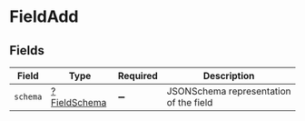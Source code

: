 # FieldAdd


## Fields

| Field                                              | Type                                               | Required                                           | Description                                        |
| -------------------------------------------------- | -------------------------------------------------- | -------------------------------------------------- | -------------------------------------------------- |
| `schema`                                           | [?FieldSchema](../../models/shared/FieldSchema.md) | :heavy_minus_sign:                                 | JSONSchema representation of the field             |